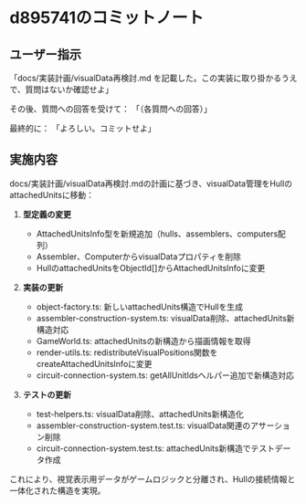 # d895741のコミットノート

## ユーザー指示
「docs/実装計画/visualData再検討.md を記載した。この実装に取り掛かるうえで、質問はないか確認せよ」

その後、質問への回答を受けて：
「（各質問への回答）」

最終的に：
「よろしい。コミットせよ」

## 実施内容
docs/実装計画/visualData再検討.mdの計画に基づき、visualData管理をHullのattachedUnitsに移動：

1. **型定義の変更**
   - AttachedUnitsInfo型を新規追加（hulls、assemblers、computers配列）
   - Assembler、ComputerからvisualDataプロパティを削除
   - HullのattachedUnitsをObjectId[]からAttachedUnitsInfoに変更

2. **実装の更新**
   - object-factory.ts: 新しいattachedUnits構造でHullを生成
   - assembler-construction-system.ts: visualData削除、attachedUnits新構造対応
   - GameWorld.ts: attachedUnitsの新構造から描画情報を取得
   - render-utils.ts: redistributeVisualPositions関数をcreateAttachedUnitsInfoに変更
   - circuit-connection-system.ts: getAllUnitIdsヘルパー追加で新構造対応

3. **テストの更新**
   - test-helpers.ts: visualData削除、attachedUnits新構造化
   - assembler-construction-system.test.ts: visualData関連のアサーション削除
   - circuit-connection-system.test.ts: attachedUnits新構造でテストデータ作成

これにより、視覚表示用データがゲームロジックと分離され、Hullの接続情報と一体化された構造を実現。